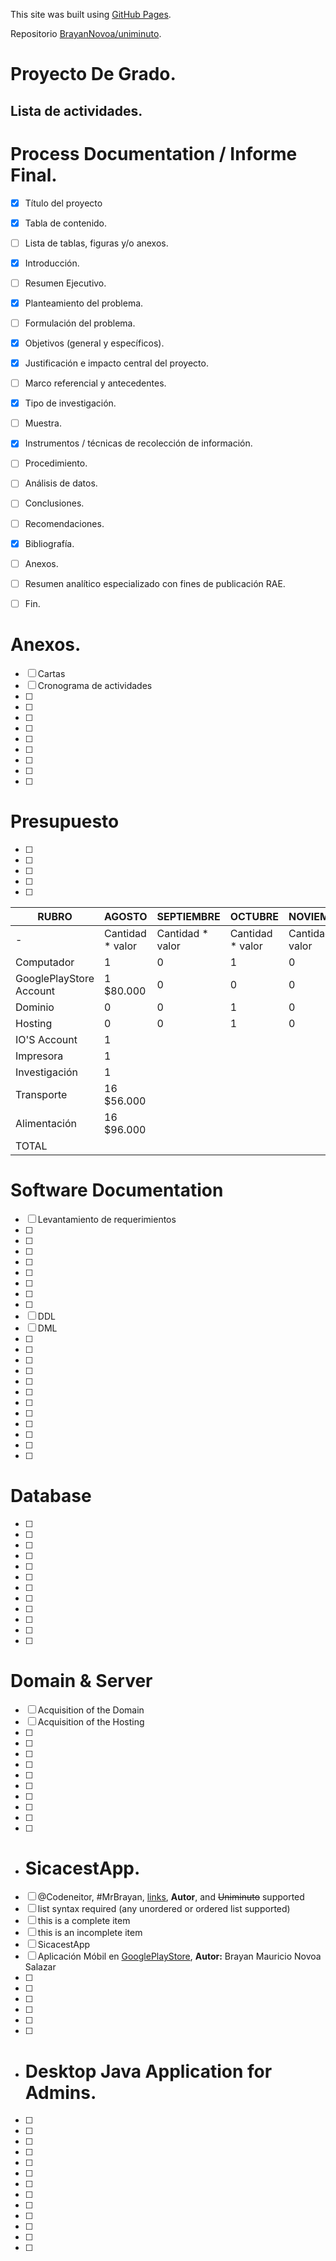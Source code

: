 This site was built using [GitHub Pages](https://pages.github.com/).

Repositorio [BrayanNovoa/uniminuto](https://github.com/BrayanNovoa/uniminuto).
# Proyecto De Grado.
## Lista de actividades.


# Process Documentation / Informe Final.
- [x] Título del proyecto
- [x] Tabla de contenido.
- [ ] Lista de tablas, figuras y/o anexos.
- [x] Introducción.
- [ ] Resumen Ejecutivo.
- [x] Planteamiento del problema.
- [ ] Formulación del problema.
- [x] Objetivos (general y específicos).
- [x] Justificación e impacto central del proyecto.
- [ ] Marco referencial y antecedentes.
- [x] Tipo de investigación.
- [ ] Muestra.
- [x] Instrumentos / técnicas de recolección de información.
- [ ] Procedimiento.
- [ ] Análisis de datos.
- [ ] Conclusiones.
- [ ] Recomendaciones.
- [x] Bibliografía.
- [ ] Anexos.
- [ ] Resumen analítico especializado con fines de publicación RAE.
- [ ] Fin.


# Anexos.
- [ ] Cartas
- [ ] Cronograma de actividades
- [ ] 
- [ ] 
- [ ] 
- [ ] 
- [ ] 
- [ ] 
- [ ] 
- [ ] 
- [ ] 

# Presupuesto
- [ ] 
- [ ] 
- [ ] 
- [ ] 
- [ ] 

RUBRO | AGOSTO | SEPTIEMBRE | OCTUBRE | NOVIEMBRE
------ | ------------ | ------ | ------ |------
- | Cantidad * valor | Cantidad * valor | Cantidad * valor | Cantidad * valor
Computador | 1  | 0 | 1 |0
GooglePlayStore Account | 1 $80.000 | 0 | 0 | 0
Dominio | 0 | 0 | 1 | 0
Hosting | 0 | 0 | 1 | 0
IO'S Account | 1
Impresora | 1
Investigación | 1
Transporte | 16 $56.000 |
Alimentación | 16 $96.000 |
TOTAL |  |  |  |



#  Software Documentation
- [ ] Levantamiento de requerimientos
- [ ] 
- [ ] 
- [ ] 
- [ ] 
- [ ] 
- [ ] 
- [ ] 
- [ ] 
- [ ] DDL
- [ ] DML
- [ ] 
- [ ] 
- [ ] 
- [ ] 
- [ ] 
- [ ] 
- [ ] 
- [ ] 
- [ ] 
- [ ] 
- [ ] 
- [ ] 



# Database
- [ ] 
- [ ] 
- [ ] 
- [ ] 
- [ ] 
- [ ] 
- [ ] 
- [ ] 
- [ ] 
- [ ] 
- [ ] 
- [ ] 

# Domain & Server
- [ ] Acquisition of the Domain
- [ ] Acquisition of the Hosting
- [ ] 
- [ ] 
- [ ] 
- [ ] 
- [ ] 
- [ ] 
- [ ] 
- [ ] 
- [ ] 
- [ ] 



- # SicacestApp.
- [ ] @Codeneitor, #MrBrayan, [links](), **Autor**, and <del>Uniminuto</del> supported
- [ ] list syntax required (any unordered or ordered list supported)
- [ ] this is a complete item
- [ ] this is an incomplete item
- [ ] SicacestApp
- [ ] Aplicación Móbil en [GooglePlayStore](https://googleplay), **Autor:** Brayan Mauricio Novoa Salazar
- [ ] 
- [ ] 
- [ ] 
- [ ] 
- [ ] 
- [ ] 



- # Desktop Java Application for Admins.
- [ ] 
- [ ] 
- [ ] 
- [ ] 
- [ ] 
- [ ] 
- [ ] 
- [ ] 
- [ ] 
- [ ] 
- [ ] 
- [ ] 
- [ ] 

